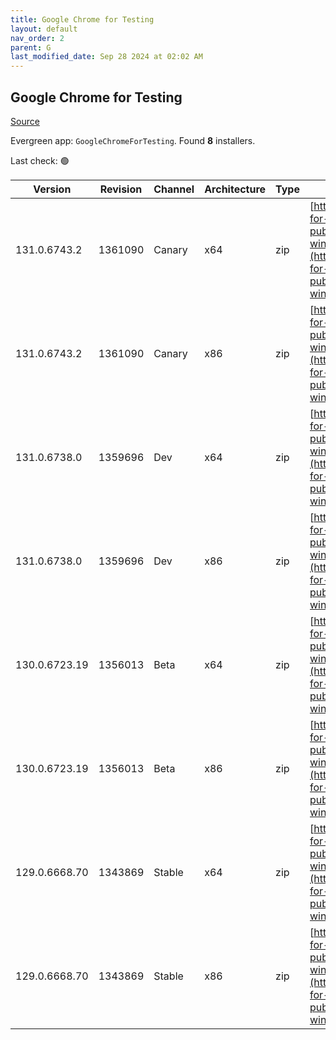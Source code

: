```yaml
---
title: Google Chrome for Testing
layout: default
nav_order: 2
parent: G
last_modified_date: Sep 28 2024 at 02:02 AM
---
```


## Google Chrome for Testing

[Source](https://googlechromelabs.github.io/chrome-for-testing/)

Evergreen app: `GoogleChromeForTesting`. Found **8** installers.

Last check: 🟢

| Version       | Revision | Channel | Architecture | Type | URI                                                                                                                                                                                            |
| ------------- | -------- | ------- | ------------ | ---- | ---------------------------------------------------------------------------------------------------------------------------------------------------------------------------------------------- |
| 131.0.6743.2  | 1361090  | Canary  | x64          | zip  | [https://storage.googleapis.com/chrome-for-testing-public/131.0.6743.2/win64/chrome-win64.zip](https://storage.googleapis.com/chrome-for-testing-public/131.0.6743.2/win64/chrome-win64.zip)   |
| 131.0.6743.2  | 1361090  | Canary  | x86          | zip  | [https://storage.googleapis.com/chrome-for-testing-public/131.0.6743.2/win32/chrome-win32.zip](https://storage.googleapis.com/chrome-for-testing-public/131.0.6743.2/win32/chrome-win32.zip)   |
| 131.0.6738.0  | 1359696  | Dev     | x64          | zip  | [https://storage.googleapis.com/chrome-for-testing-public/131.0.6738.0/win64/chrome-win64.zip](https://storage.googleapis.com/chrome-for-testing-public/131.0.6738.0/win64/chrome-win64.zip)   |
| 131.0.6738.0  | 1359696  | Dev     | x86          | zip  | [https://storage.googleapis.com/chrome-for-testing-public/131.0.6738.0/win32/chrome-win32.zip](https://storage.googleapis.com/chrome-for-testing-public/131.0.6738.0/win32/chrome-win32.zip)   |
| 130.0.6723.19 | 1356013  | Beta    | x64          | zip  | [https://storage.googleapis.com/chrome-for-testing-public/130.0.6723.19/win64/chrome-win64.zip](https://storage.googleapis.com/chrome-for-testing-public/130.0.6723.19/win64/chrome-win64.zip) |
| 130.0.6723.19 | 1356013  | Beta    | x86          | zip  | [https://storage.googleapis.com/chrome-for-testing-public/130.0.6723.19/win32/chrome-win32.zip](https://storage.googleapis.com/chrome-for-testing-public/130.0.6723.19/win32/chrome-win32.zip) |
| 129.0.6668.70 | 1343869  | Stable  | x64          | zip  | [https://storage.googleapis.com/chrome-for-testing-public/129.0.6668.70/win64/chrome-win64.zip](https://storage.googleapis.com/chrome-for-testing-public/129.0.6668.70/win64/chrome-win64.zip) |
| 129.0.6668.70 | 1343869  | Stable  | x86          | zip  | [https://storage.googleapis.com/chrome-for-testing-public/129.0.6668.70/win32/chrome-win32.zip](https://storage.googleapis.com/chrome-for-testing-public/129.0.6668.70/win32/chrome-win32.zip) |
